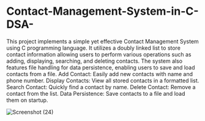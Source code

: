 # Contact-Management-System-in-C-DSA-
This project implements a simple yet effective Contact Management System using C programming language. It utilizes a doubly linked list to store contact information
allowing users to perform various operations such as adding, displaying, searching, and deleting contacts. The system also features file handling for data persistence, enabling users to save and load contacts from a file.
Add Contact: Easily add new contacts with name and phone number.
Display Contacts: View all stored contacts in a formatted list.
Search Contact: Quickly find a contact by name.
Delete Contact: Remove a contact from the list.
Data Persistence: Save contacts to a file and load them on startup.

![Screenshot (24)](https://github.com/user-attachments/assets/d7151acc-94a5-4710-b3f5-c4f662656db5)
